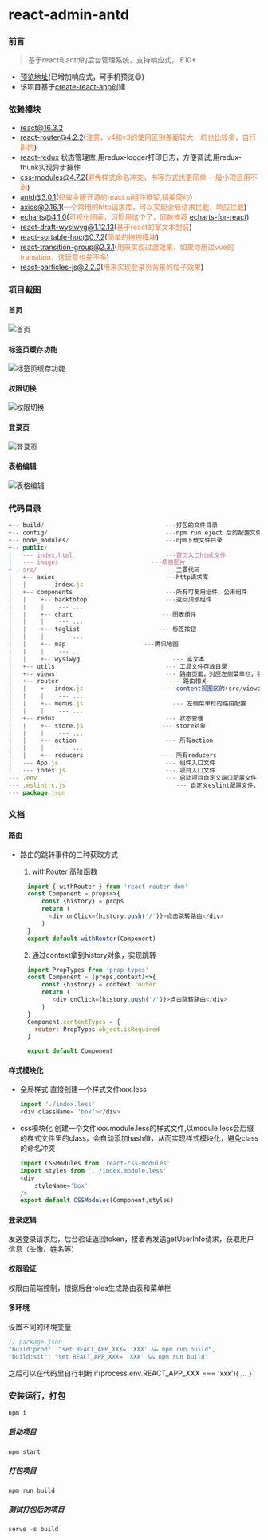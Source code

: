 # react-admin-antd

### 前言

> 基于react和antd的后台管理系统，支持响应式，IE10+

- [预览地址](http://www.1994sx.top/react-antd-admin)(已增加响应式，可手机预览😄)
- 该项目基于[create-react-app](https://github.com/facebook/create-react-app)创建
### 依赖模块
- [react@16.3.2](https://facebook.github.io/react/)
- [react-router@4.2.2](https://react-guide.github.io/react-router-cn/)(<span style="color: rgb(243,121,52);">注意，v4和v3的使用区别差距较大，坑也比较多，自行斟酌</span>)
- [react-redux]() 状态管理库;用redux-logger打印日志，方便调试;用redux-thunk实现异步操作
- [css-modules@4.7.2](https://react-guide.github.io/react-router-cn/)(<span style="color: rgb(243,121,52);">避免样式命名冲突，书写方式也更简单
一般小项目用不到</span>)
- [antd@3.0.1](https://ant.design/index-cn)(<span style="color: rgb(243,121,52);">蚂蚁金服开源的react ui组件框架,精美简约</span>)
- [axios@0.16.1](https://github.com/mzabriskie/axios)(<span style="color: rgb(243,121,52);">一个常用的http请求库，可以实现全局请求拦截，响应拦截</span>)
- [echarts@4.1.0](https://github.com/apache/incubator-echarts)(<span style="color: rgb(243,121,52);">可视化图表，习惯用这个了，同款推荐 [echarts-for-react](https://github.com/hustcc/echarts-for-react)</span>)
- [react-draft-wysiwyg@1.12.13](https://github.com/jpuri/react-draft-wysiwyg)(<span style="color: rgb(243,121,52);">基于react的富文本封装</span>)
- [react-sortable-hoc@0.7.2](https://github.com/clauderic/react-sortable-hoc)(<span style="color: rgb(243,121,52);">简单的拖拽模块</span>)
- [react-transition-group@2.3.1](https://github.com/reactjs/react-transition-group)(<span style="color: rgb(243,121,52);">用来实现过渡效果，如果你用过vue的transition，这玩意也差不多</span>)
- [react-particles-js@2.2.0](https://github.com/Wufe/react-particles-js)(<span style="color: rgb(243,121,52);">用来实现登录页背景的粒子效果</span>)


### 项目截图
#### 首页
![首页](./static/dashboard.gif) 

#### 标签页缓存功能
![标签页缓存功能](./static/tags.gif) 

#### 权限切换
![权限切换](./static/permission.gif) 

#### 登录页
![登录页](./static/login.gif) 

#### 表格编辑
![表格编辑](./static/table.gif) 





### 代码目录
```js
+-- build/                                  ---打包的文件目录
+-- config/                                 ---npm run eject 后的配置文件目录
+-- node_modules/                           ---npm下载文件目录
+-- public/                                 
|   --- index.html							---首页入口html文件
|   --- images							---项目图片
+-- src/                                    ---主要代码
|   +-- axios                               ---http请求库
|   |    --- index.js
|   +-- components                          ---所有可复用组件，公用组件
|   |    +-- backtotop                      ---返回顶部组件
|   |    |    --- ...   
|   |    +-- chart                         ---图表组件
|   |    |    --- ...   
|   |    +-- taglist                      --- 标签按钮
|   |    |    --- ...   
|   |    +-- map                      ---腾讯地图
|   |    |    --- ...   
|   |    +-- wysiwyg                          --- 富文本
|   +-- utils                               --- 工具文件存放目录
|   +-- views                               --- 路由页面，对应左侧菜单栏，每一个文件夹都是一个页面
|   +-- router                               --- 路由相关
|   |    +-- index.js                      --- content视图区的(src/views/layout/Content.jsx)的路由配置
|   |    |    --- ...   
|   |    +-- menus.js                         --- 左侧菜单栏的路由配置
|   |    |    --- ...   
|   +-- redux                               --- 状态管理
|   |    +-- store.js                      --- store对象
|   |    |    --- ...   
|   |    +-- action                         --- 所有action
|   |    |    --- ...   
|   |    +-- reducers                      --- 所有reducers
|   --- App.js                              --- 组件入口文件
|   --- index.js                            --- 项目入口文件
--- .env                                    --- 启动项目自定义端口配置文件
--- .eslintrc.js                               --- 自定义eslint配置文件，包括增加的react jsx语法限制
--- package.json                                    
```
### 文档 

#### 路由

- 路由的跳转事件的三种获取方式

    1. withRouter 高阶函数
    ```js
      import { withRouter } from 'react-router-dom'
      const Component = props=>{
          const {history} = props
          return (
            <div onClick={history.push('/')}>点击跳转路由</div>
          )
      }
      export default withRouter(Component)
    ```

    2. 通过context拿到history对象，实现跳转
    ```js
      import PropTypes from 'prop-types'
      const Component = (props,context)=>{
          const {history} = context.router
          return (
             <div onClick={history.push('/')}>点击跳转路由</div>
          )
      }
      Component.contextTypes = {
        router: PropTypes.object.isRequired
      }

      export default Component
    ```

#### 样式模块化

- 全局样式
  直接创建一个样式文件xxx.less
  ```js
  import './index.less'
  <div className= 'box'></div>
  ```
- css模块化
创建一个文件xxx.module.less的样式文件,以module.less会后缀的样式文件里的class，会自动添加hash值，从而实现样式模块化，避免class的命名冲突
  ```js
  import CSSModules from 'react-css-modules'
  import styles from '../index.module.less'
  <div
      styleName='box'
  />
  export default CSSModules(Component,styles)
  ```
#### 登录逻辑

发送登录请求后，后台验证返回token，接着再发送getUserInfo请求，获取用户信息（头像、姓名等）


#### 权限验证
权限由前端控制，根据后台roles生成路由表和菜单栏

#### 多环境

设置不同的环境变量
```js
// package.json
"build:prod": "set REACT_APP_XXX= 'XXX' && npm run build",
"build:sit": "set REACT_APP_XXX= 'XXX' && npm run build"
```

之后可以在代码里自行判断
if(process.env.REACT_APP_XXX === 'xxx'){
  ...
}


### 安装运行，打包
```js
npm i
```
##### 启动项目
```js
npm start
```
##### 打包项目
```js
npm run build
```

##### 测试打包后的项目
```js
serve -s build
```




